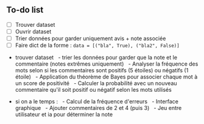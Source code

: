 ## To-do list

- [ ] Trouver dataset 
- [ ] Ouvrir dataset
- [ ] Trier données pour garder uniquement avis + note associée
- [ ] Faire dict de la forme : `data = [("bla", True), ("bla2", False)]`
- trouver dataset
  - trier les données pour garder que la note et le commentaire (notes extrêmes uniquement)
  - Analyser la fréquence des mots selon si les commentaires sont positifs (5 étoiles) ou négatifs (1 étoile)
  - Application du théorème de Bayes pour associer chaque mot à un score de positivité
  - Calculer la probabilité avec un nouveau commentaire qu'il soit positif ou négatif selon les mots utilisés

+ si on a le temps :
  - Calcul de la fréquence d'erreurs
  - Interface graphique
  - Ajouter commentaires de 2 et 4 (puis 3)
  - Jeu entre utilisateur et ia pour déterminer la note


